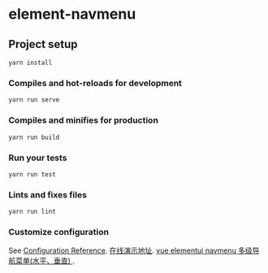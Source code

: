 # element-navmenu

## Project setup
```
yarn install
```

### Compiles and hot-reloads for development
```
yarn run serve
```

### Compiles and minifies for production
```
yarn run build
```

### Run your tests
```
yarn run test
```

### Lints and fixes files
```
yarn run lint
```

### Customize configuration
See [Configuration Reference](https://cli.vuejs.org/config/).
[在线演示地址](https://xiaolannuoyi.github.io/element-navmenu/).
[vue elementui navmenu 多级导航菜单(水平、垂直)
](https://blog.csdn.net/qq_31126175/article/details/81875468#comments).
